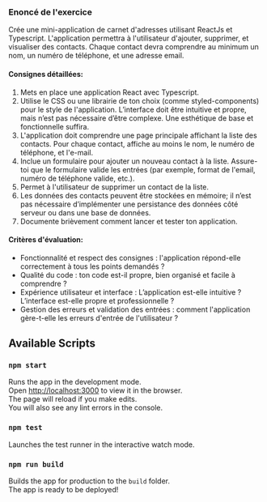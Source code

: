 ### Enoncé de l'exercice

Crée une mini-application de carnet d'adresses utilisant ReactJs et Typescript. L'application permettra à l'utilisateur d'ajouter, supprimer, et visualiser des contacts. Chaque contact devra comprendre au minimum un nom, un numéro de téléphone, et une adresse email. 

#### Consignes détaillées:

1. Mets en place une application React avec Typescript.  
2. Utilise le CSS ou une librairie de ton choix (comme styled-components) pour le style de l'application. L’interface doit être intuitive et propre, mais n’est pas nécessaire d’être complexe. Une esthétique de base et fonctionnelle suffira.  
3. L'application doit comprendre une page principale affichant la liste des contacts. Pour chaque contact, affiche au moins le nom, le numéro de téléphone, et l'e-mail.  
4. Inclue un formulaire pour ajouter un nouveau contact à la liste. Assure-toi que le formulaire valide les entrées (par exemple, format de l'email, numéro de téléphone valide, etc.).  
5. Permet à l'utilisateur de supprimer un contact de la liste.   
6. Les données des contacts peuvent être stockées en mémoire; il n’est pas nécessaire d’implémenter une persistance des données côté serveur ou dans une base de données.   
7. Documente brièvement comment lancer et tester ton application.   

#### Critères d'évaluation:

- Fonctionnalité et respect des consignes : l'application répond-elle correctement à tous les points demandés ?   
- Qualité du code : ton code est-il propre, bien organisé et facile à comprendre ?
- Expérience utilisateur et interface : L’application est-elle intuitive ? L’interface est-elle propre et professionnelle ?   
- Gestion des erreurs et validation des entrées : comment l'application gère-t-elle les erreurs d'entrée de l'utilisateur ?   


## Available Scripts

### `npm start`
Runs the app in the development mode.   
Open [http://localhost:3000](http://localhost:3000) to view it in the browser.      
The page will reload if you make edits.   
You will also see any lint errors in the console.

### `npm test`
Launches the test runner in the interactive watch mode.

### `npm run build`
Builds the app for production to the `build` folder.   
The app is ready to be deployed!